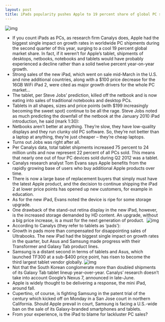 ```yaml
---
layout: post
title: iPads popularity pushes Apple to 19 percent share of global PC shipments
---
```

![img](http://media.idownloadblog.com/wp-content/uploads/2011/03/Apple-Store-Line-iPad.jpg)
* If you count iPads as PCs, as research firm Canalys does, Apple had the biggest single impact on growth rates in worldwide PC shipments during the second quarter of this year, surging to a cool 19 percent global market share. In fact, if it weren’t for Apple’s tablet, shipments of desktops, netbooks, notebooks and tablets would have probably experienced a decline rather than a solid twelve percent year-on-year growth.
* Strong sales of the new iPad, which went on sale mid-March in the U.S. and nine additional countries, along with a $100 price decrease for the 16GB WiFi iPad 2, were cited as major growth drivers for the whole PC market…
* The tablet, per Steve Jobs’ prediction, killed off the netbook and is now eating into sales of traditional notebooks and desktop PCs.
* Tablets in all shapes, sizes and price points (with $199 increasingly becoming the sweet spot) continue to be all the rage. Steve Jobs noted as much predicting the downfall of the netbook at the January 2010 iPad introduction, he said (mark 1:30):
* Netbooks aren’t better at anything. They’re slow, they have low-quality displays and they run clunky old PC software. So, they’re not better than a laptop at anything, they’re just cheaper – they’re cheap laptops.
* Turns out Jobs was right after all.
* Per Canalys data, total tablet shipments increased 75 percent to 24 million units and now represent 22 percent of all PCs sold. This means that nearly one out of four PC devices sold during Q2 2012 was a tablet.
* Canalys research analyst Tom Evans says Apple benefits from the rapidly growing base of users who buy additional Apple products over time.
* There is now a large base of replacement buyers that simply must have the latest Apple product, and the decision to continue shipping the iPad 2 at lower price points has opened up new customers, for example in education.
* As for the new iPad, Evans noted the device is ripe for some storage upgrade.
* One drawback of the stand-out retina display in the new iPad, however, is the increased storage demanded by HD content. An upgrade, without a big price increase, is a must for the next generation of product. 
![img](http://media.idownloadblog.com/wp-content/uploads/2012/07/iPad-3-flat-photos-hand-pinch-zoom.jpg)
* According to Canalys (they refer to tablets as ‘pads’):
* Growth in pads more than compensated for disappointing sales of Ultrabooks. The new iPad had the biggest single impact on growth rates in the quarter, but Asus and Samsung made progress with their Transformer and Galaxy Tab product lines.
* Samsung is a distant second in terms of tablets and Asus, which launched TF300 at a sub-$400 price point, has risen to become the third largest tablet vendor globally.
![img](http://media.idownloadblog.com/wp-content/uploads/2012/08/Canalys-Q212-global-PC-shipments.png)
* Not that the South Korean conglomerate more than doubled shipments of its Galaxy Tab tablet lineup year-over-year. Canalys’ research doesn’t take into account Google’s Nexus 7, announced in late-June.
* Apple is widely thought to be delivering a response, the mini iPad, around fall.
* Cupertino, of course, is fighting Samsung in the patent trial of the century which kicked off on Monday in a San Jose court in northern California. Should Apple prevail in court, Samsung is facing a U.S.-wide ban on the sale of its Galaxy-branded smartphones and tablets.
* From your experience, is the iPad to blame for lackluster PC sales?

